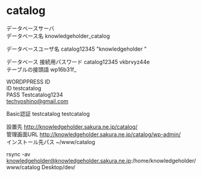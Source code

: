 # catalog

データベースサーバ																									
データベース名	knowledgeholder_catalog        																								
																									
データベースユーザ名	catalog12345	"knowledgeholder
"																							
																									
データベース 接続用パスワード	catalog12345	vkbrvyz44e																							
テーブルの接頭語	wp16b31f_																								


WORDPPRESS ID																									
ID		testcatalog																							
PASS		Testcatalog1234																							
		techyoshino@gmail.com																							
																									
Basic認証	testcatalog	testcatalog																							
																									
																									
																									
設置先	http://knowledgeholder.sakura.ne.jp/catalog/																								
管理画面URL	http://knowledgeholder.sakura.ne.jp/catalog/wp-admin/																								
インストール先パス	~/www/catalog																								



rsync -av knowledgeholder@knowledgeholder.sakura.ne.jp:/home/knowledgeholder/www/catalog Desktop/dev/

